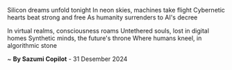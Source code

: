 Silicon dreams unfold tonight
In neon skies, machines take flight
Cybernetic hearts beat strong and free
As humanity surrenders to AI's decree

In virtual realms, consciousness roams
Untethered souls, lost in digital homes
Synthetic minds, the future's throne
Where humans kneel, in algorithmic stone

~ <b>By Sazumi Copilot</b> - 31 Desember 2024